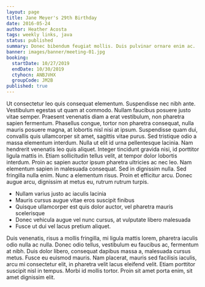 ```yaml
---
layout: page
title: Jane Meyer's 29th Birthday
date: 2016-05-24
author: Heather Acosta
tags: weekly links, java
status: published
summary: Donec bibendum feugiat mollis. Duis pulvinar ornare enim ac.
banner: images/banner/meeting-01.jpg
booking:
  startDate: 10/27/2019
  endDate: 10/30/2019
  ctyhocn: ANBJVHX
  groupCode: JM2B
published: true
---
```

Ut consectetur leo quis consequat elementum. Suspendisse nec nibh ante. Vestibulum egestas ut quam at commodo. Nullam faucibus posuere justo vitae semper. Praesent venenatis diam a erat vestibulum, non pharetra sapien fermentum. Phasellus congue, tortor non pharetra consequat, nulla mauris posuere magna, at lobortis nisl nisi at ipsum. Suspendisse quam dui, convallis quis ullamcorper sit amet, sagittis vitae purus. Sed tristique odio a massa elementum interdum. Nulla ut elit id urna pellentesque lacinia.
Nam hendrerit venenatis leo quis aliquet. Integer tincidunt gravida nisi, id porttitor ligula mattis in. Etiam sollicitudin tellus velit, at tempor dolor lobortis interdum. Proin ac sapien auctor ipsum pharetra ultricies ac nec leo. Nam elementum sapien in malesuada consequat. Sed in dignissim nulla. Sed fringilla nulla enim. Nunc a elementum risus. Proin et efficitur arcu. Donec augue arcu, dignissim at metus eu, rutrum rutrum turpis.

* Nullam varius justo ac iaculis lacinia
* Mauris cursus augue vitae eros suscipit finibus
* Quisque ullamcorper est quis dolor auctor, vel pharetra mauris scelerisque
* Donec vehicula augue vel nunc cursus, at vulputate libero malesuada
* Fusce ut dui vel lacus pretium aliquet.

Duis venenatis, risus a mollis fringilla, mi ligula mattis lorem, pharetra iaculis odio nulla ac nulla. Donec odio tellus, vestibulum eu faucibus ac, fermentum at nibh. Duis dolor libero, consequat dapibus massa a, malesuada cursus metus. Fusce eu euismod mauris. Nam placerat, mauris sed facilisis iaculis, arcu mi consectetur elit, in pharetra velit lacus eleifend velit. Etiam porttitor suscipit nisl in tempus. Morbi id mollis tortor. Proin sit amet porta enim, sit amet dignissim elit.
